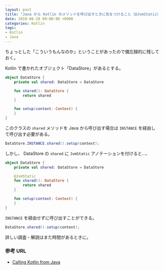 ```yaml
---
layout: post
title: "Java から Kotlin のメソッドを呼び出すときに気をつけること（@JvmStatic）"
date: 2018-06-28 09:00:00 +0900
categories: Kotlin
tags:
- Kotlin
- Java
---
```


ちょっとした「こういうもんなのか」ということがあったので備忘録的に残しておく。

Kotlin で書かれたオブジェクト「DataStore」があるとする。

```kotlin
object DataStore {
    private val shared: DataStore = DataStore

    fun shared(): DataStore {
        return shared
    }

    fun setup(context: Context) {
    }
}
```

このクラスの `shared` メソッドを Java から呼び出す場合は `INSTANCE` を経由して呼び出す必要がある。

```java
DataStore.INSTANCE.shared().setup(context);
```

しかし、 DataStore の `shared` に `JvmStatic` アノテーションを付けると...、

```kotlin
object DataStore {
    private val shared: DataStore = DataStore

    @JvmStatic
    fun shared(): DataStore {
        return shared
    }

    fun setup(context: Context) {
    }
}
```

`INSTANCE` を経由せずに呼び出すことができる。

```java
DataStore.shared().setup(context);
```

詳しい調査・解説はまた時間があるときに。


### 参考 URL

- [Calling Kotlin from Java](https://kotlinlang.org/docs/reference/java-to-kotlin-interop.html#static-methods)
